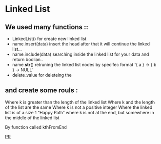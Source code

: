 # Linked List

## We used many functions :: 
* LinkedList() for create new linked list
* name.insert(data) insert the head after that it will continue the linked list...
* name.include(data) searching inside the linked list for your data and return boolian..
* name.__str__() retruning the linked list nodes by specifec format '{ a } -> { b } -> NULL'
* delete_value for deleteing the 

## and create some rouls  :  
 Where k is greater than the length of the linked list
 Where k and the length of the list are the same
 Where k is not a positive integer
 Where the linked list is of a size 1
 “Happy Path” where k is not at the end, but somewhere in the middle of the linked list

By function called kthFromEnd

[PR](https://github.com/Hamza-Rashed/Python-data-structures-and-algorithms/pull/8)


